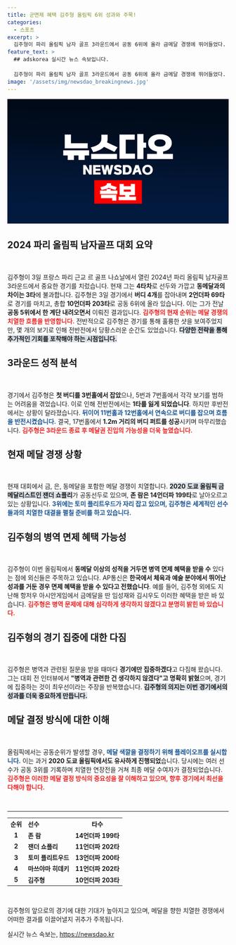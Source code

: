 ```yaml
---
title: 군면제 혜택 김주형 올림픽 6위 성과와 주목!
categories:
  - 스포츠
excerpt: >
  김주형이 파리 올림픽 남자 골프 3라운드에서 공동 6위에 올라 금메달 경쟁에 뛰어들었다. 동메달까지 3타, 병역 면제의 기회가 걸린 이 대결의 결과는 그의 꿈을 좌우할 중요한 순간! 클릭해서 이 긴박한 순간을 놓치지 마세요!
feature_text: >
  ## adskorea 실시간 뉴스 속보입니다.

  김주형이 파리 올림픽 남자 골프 3라운드에서 공동 6위에 올라 금메달 경쟁에 뛰어들었다. 동메달까지 3타, 병역 면제의 기회가 걸린 이 대결의 결과는 그의 꿈을 좌우할 중요한 순간! 클릭해서 이 긴박한 순간을 놓치지 마세요!
image: '/assets/img/newsdao_breakingnews.jpg'
---
```


<p><img src="/assets/img/newsdao_breakingnews.jpg" alt="adskorea 속보" /></p>

<h2 data-ke-size="size26">2024 파리 올림픽 남자골프 대회 요약</h2>

<p data-ke-size="size16">&nbsp;</p>

<p>김주형이 3일 프랑스 파리 근교 르 골프 나쇼날에서 열린 2024년 파리 올림픽 남자골프 3라운드에서 중요한 경기를 치렀습니다. 현재 그는 <strong>4타차</strong>로 선두와 가깝고 <strong>동메달과의 차이는 3타</strong>에 불과합니다. 김주형은 3일 경기에서 <strong>버디 4개</strong>를 잡아내며 <strong>2언더파 69타</strong>로 경기를 마치고, 총합 <strong>10언더파 203타</strong>로 공동 6위에 올라 있습니다. 이는 그가 전날 <strong>공동 5위에서 한 계단 내려오면서</strong> 이뤄진 결과입니다. <b><span style="color: #ee2323;">김주형의 현재 순위는 메달 경쟁의 치열한 흐름을 반영합니다.</span></b> 전반적으로 김주형은 경기를 통해 훌륭한 샷을 보여주었지만, 몇 개의 보기로 인해 전반전에서 당황스러운 순간도 있었습니다. <b><span style="background-color: #21538527;">다양한 전략을 통해 추가적인 기회를 포착해야 하는 시점입니다.</span></b> </p>

<h2 data-ke-size="size26">3라운드 성적 분석</h2>

<p data-ke-size="size16">&nbsp;</p>

<p>경기에서 김주형은 <strong>첫 버디를 3번홀에서 잡았</strong>으나, 5번과 7번홀에서 각각 보기를 범하는 어려움을 겪었습니다. 이로 인해 전반전에서는 <strong>1타를 잃게 되었습니다</strong>. 하지만 후반전에서는 상황이 달라졌습니다. <b><span style="color: #1a5490;">뒤이어 11번홀과 12번홀에서 연속으로 버디를 잡으며 흐름을 반전시켰습니다.</span></b> 결국, 17번홀에서 <strong>1.2m 거리의 버디 퍼트를 성공</strong>시키며 마무리했습니다. <b><span style="color: #ee2323;">김주형은 3라운드 종료 후 메달권 진입의 가능성을 더욱 높였습니다.</span></b> </p>

<h2 data-ke-size="size26">현재 메달 경쟁 상황</h2>

<p data-ke-size="size16">&nbsp;</p>

<p>현재 대회에서 금, 은, 동메달을 포함한 메달 경쟁이 치열합니다. <b><span style="background-color: #21538527;">2020 도쿄 올림픽 금메달리스트인 잰더 쇼플리</span></b>가 공동선두로 있으며, <strong>존 람은 14언더파 199타</strong>로 날아오르고 있는 상황입니다. <b><span style="color: #1a5490;">3위에는 토미 플리트우드가 자리 잡고 있으며, 김주형은 세계적인 선수들과의 치열한 대결을 펼칠 준비를 하고 있습니다.</span></b> </p>

<h2 data-ke-size="size26">김주형의 병역 면제 혜택 가능성</h2>

<p data-ke-size="size16">&nbsp;</p>

<p>김주형이 이번 올림픽에서 <strong>동메달 이상의 성적을 거두면 병역 면제 혜택을 받을 수</strong> 있다는 점에 외신들은 주목하고 있습니다. AP통신은 <strong>한국에서 체육과 예술 분야에서 뛰어난 성과를 거둔 경우 면제 혜택을 받을 수 있다고 전했습니다</strong>. 예를 들어, 김주형 외에도 지난해 항저우 아시안게임에서 금메달을 딴 임성재와 김시우도 이러한 혜택을 받은 바 있습니다. <b><span style="color: #ee2323;">김주형은 병역 문제에 대해 심각하게 생각하지 않겠다고 분명히 밝힌 바 있습니다.</span></b> </p>

<h2 data-ke-size="size26">김주형의 경기 집중에 대한 다짐</h2>

<p data-ke-size="size16">&nbsp;</p>

<p>김주형은 병역과 관련된 질문을 받을 때마다 <strong>경기에만 집중하겠다</strong>고 다짐해 왔습니다. 그는 대회 전 인터뷰에서 <strong>"병역과 관련한 건 생각하지 않겠다"고 명확히 밝혔</strong>으며, 경기에 집중하는 것이 최우선이라는 주장을 반복했습니다. <b><span style="background-color: #21538527;">김주형의 의지는 이번 경기에서의 성과를 더욱 중요하게 만듭니다.</span></b> </p>

<h2 data-ke-size="size26">메달 결정 방식에 대한 이해</h2>

<p data-ke-size="size16">&nbsp;</p>

<p>올림픽에서는 공동순위가 발생할 경우, <b><span style="color: #1a5490;">메달 색깔을 결정하기 위해 플레이오프를 실시합니다.</span></b> 이는 과거 <strong>2020 도쿄 올림픽에서도 유사하게 진행되었</strong>습니다. 당시에는 여러 선수가 공동 3위를 기록하며 치열한 연장전을 거쳐 최종 메달 수여자가 결정되었습니다. <b><span style="color: #ee2323;">김주형은 이러한 메달 결정 방식의 중요성을 잘 이해하고 있으며, 향후 경기에서 최선을 다해야 합니다.</span></b> </p>

<p data-ke-size="size16">&nbsp;</p> 

<hr>

<table style="width: 100%;">
  <tr>
    <th style="text-align: left;">순위</th>
    <th style="text-align: left;">선수</th>
    <th style="text-align: center;">타수</th>
  </tr>
  <tr>
    <td style="text-align: center; height: 17px;"><b>1</b></td>
    <td style="text-align: left;"><b>존 람</b></td>
    <td style="text-align: center; height: 17px;"><b>14언더파 199타</b></td>
  </tr>
  <tr>
    <td style="text-align: center; height: 17px;"><b>2</b></td>
    <td style="text-align: left;"><b>잰더 쇼플리</b></td>
    <td style="text-align: center; height: 17px;"><b>11언더파 202타</b></td>
  </tr>
  <tr>
    <td style="text-align: center; height: 17px;"><b>3</b></td>
    <td style="text-align: left;"><b>토미 플리트우드</b></td>
    <td style="text-align: center; height: 17px;"><b>13언더파 200타</b></td>
  </tr>
  <tr>
    <td style="text-align: center; height: 17px;"><b>4</b></td>
    <td style="text-align: left;"><b>마쓰야마 히데키</b></td>
    <td style="text-align: center; height: 17px;"><b>11언더파 202타</b></td>
  </tr>
  <tr>
    <td style="text-align: center; height: 17px;"><b>5</b></td>
    <td style="text-align: left;"><b>김주형</b></td>
    <td style="text-align: center; height: 17px;"><b>10언더파 203타</b></td>
  </tr>
</table>

<p data-ke-size="size16">&nbsp;</p>

<p>김주형의 앞으로의 경기에 대한 기대가 높아지고 있으며, 메달을 향한 치열한 경쟁에서 어떠한 결과를 이끌어낼지 귀추가 주목됩니다.</p>
실시간 뉴스 속보는, <a href="https://newsdao.kr" rel="dofollow">https://newsdao.kr</a>


